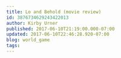 ```yaml
---
title: Lo and Behold (movie review)
id: 3876734629243422013
author: Kirby Urner
published: 2017-06-10T21:19:00.000-07:00
updated: 2017-06-10T22:46:28.920-07:00
blog: world_game
tags: 
---
```


